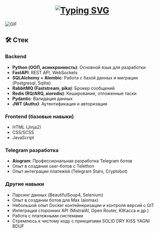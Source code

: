 <h1 align="center">
  <a href="https://github.com/hexvel">
    <img src="https://readme-typing-svg.herokuapp.com?font=Fira+Code&weight=500&size=26&pause=1000&color=B869F7&center=true&vCenter=true&width=435&lines=PYTHON+DEVELOPER" alt="Typing SVG" />
  </a>
</h1>

![GIF](https://raw.githubusercontent.com/zettaPekka/GitHubImages/refs/heads/main/IMG_20250612_202236_695.jpg)

## 🛠 Стек

### Backend
- **Python (ООП, асинхронность)**: Основной язык для разработки
- **FastAPI**: REST API, WebSockets
- **SQLAlchemy + Alembic**: Работа с базой данных и миграции (Postgresql, Sqlite)
- **RabbitMQ (Faststream, pika)**: Брокер сообщений
- **Redis (RQ/ARQ, aioredis)**: Кеширование, отложенные таски
- **Pydantic**: Валидация данных
- **JWT (Authx)**: Аутентификация и авторизация

### Frontend (базовые навыки)
- HTML (Jinja2)
- CSS/SCSS
- JavaScript

### Telegram разработка
- **Aiogram**: Профессиональная разработка Telegram ботов
- Опыт в создании user-ботов с Telethon
- Опыт интеграции платежей (Telegram Stars, Cryptobot)

### Другие навыки
- Парсинг данных (BeautifulSoup4, Selenium)
- Опыт в создании ботов для Max (aiomax)
- Небольшой опыт Docker контейнеризации и контроля версий с GIT
- Интеграция сторонних API (MistralAI, Open Router, ЮКасса и др.)
- Работа с платежными системами
- Стремлюсь к чистому коду с принципами SOLID DRY KISS YAGNI BDUF
